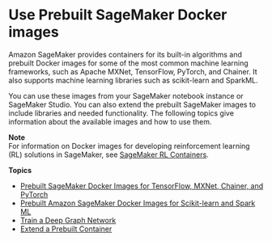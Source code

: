 # Use Prebuilt SageMaker Docker images<a name="docker-containers-prebuilt"></a>

Amazon SageMaker provides containers for its built\-in algorithms and prebuilt Docker images for some of the most common machine learning frameworks, such as Apache MXNet, TensorFlow, PyTorch, and Chainer\. It also supports machine learning libraries such as scikit\-learn and SparkML\. 

You can use these images from your SageMaker notebook instance or SageMaker Studio\. You can also extend the prebuilt SageMaker images to include libraries and needed functionality\. The following topics give information about the available images and how to use them\.

**Note**  
For information on Docker images for developing reinforcement learning \(RL\) solutions in SageMaker, see [SageMaker RL Containers](https://github.com/aws/sagemaker-rl-container)\.

**Topics**
+ [Prebuilt SageMaker Docker Images for TensorFlow, MXNet, Chainer, and PyTorch](pre-built-containers-frameworks-deep-learning.md)
+ [Prebuilt Amazon SageMaker Docker Images for Scikit\-learn and Spark ML](pre-built-docker-containers-scikit-learn-spark.md)
+ [Train a Deep Graph Network](deep-graph-library.md)
+ [Extend a Prebuilt Container](prebuilt-containers-extend.md)